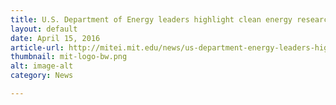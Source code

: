 ```yaml
---
title: U.S. Department of Energy leaders highlight clean energy research, career opportunities
layout: default
date: April 15, 2016
article-url: http://mitei.mit.edu/news/us-department-energy-leaders-highlight-clean-energy-research-career-opportunities
thumbnail: mit-logo-bw.png
alt: image-alt
category: News

---
```

